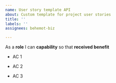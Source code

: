 ```yaml
---
name: User story template API
about: Custom template for project user stories
title: ''
labels: ''
assignees: behemot-biz

---
```


As a **role** I can **capability** so that **received benefit**

- AC 1

- AC 2

- AC 3
